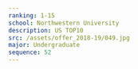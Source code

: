 ```yaml
---
ranking: 1-15
school: Northwestern University
description: US TOP10
src: /assets/offer_2018-19/049.jpg
major: Undergraduate
sequence: 52
---
```

